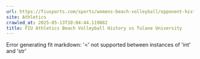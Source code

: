 ```yaml
---
url: https://fiusports.com/sports/womens-beach-volleyball/opponent-history/tulane-university/28
site: Athletics
crawled_at: 2025-05-13T10:04:44.119882
title: FIU Athletics Beach Volleyball History vs Tulane University
---
```


Error generating fit markdown: '<' not supported between instances of 'int' and 'str'